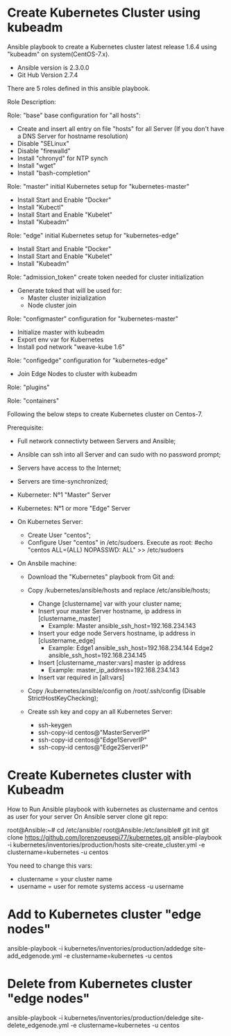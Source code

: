 # Create Kubernetes Cluster using kubeadm #

Ansible playbook to create a Kubernetes cluster latest release 1.6.4 using "kubeadm" on system(CentOS-7.x). 
- Ansible version is 2.3.0.0
- Git Hub Version 2.7.4

There are 5 roles defined in this ansible playbook.

Role Description:

Role: "base" 
base configuration for "all hosts":
  - Create and insert all entry on file "hosts" for all Server (If you don't have a DNS Server for hostname resolution) 
  - Disable "SELinux"
  - Disable "firewalld"
  - Install "chronyd" for NTP synch
  - Install "wget"
  - Install "bash-completion"

Role: "master" 
initial Kubernetes setup for "kubernetes-master" 
  - Install Start and Enable "Docker"
  - Install "Kubectl"
  - Install Start and Enable "Kubelet"
  - Install "Kubeadm"
  
Role: "edge" 
initial Kubernetes setup for "kubernetes-edge"
  - Install Start and Enable "Docker"
  - Install Start and Enable "Kubelet"
  - Install "Kubeadm" 
  
Role: "admission_token"
create token needed for cluster initialization
  - Generate toked that will be used for:
    - Master cluster inizialization
    - Node cluster join
  
Role: "configmaster" 
configuration for "kubernetes-master"
  - Initialize master with kubeadm 
  - Export env var for Kubernetes
  - Install pod network "weave-kube 1.6"
  
Role: "configedge" 
configuration for "kubernetes-edge"
  - Join Edge Nodes to cluster with kubeadm

Role: "plugins" 


Role: "containers" 
  
 
Following the below steps to create Kubernetes cluster on Centos-7.

Prerequisite: 
  - Full network connectivty between Servers and Ansible;
  - Ansible can ssh into all Server and can sudo with no password prompt;
  - Servers have access to the Internet;
  - Servers are time-synchronized;

  - Kuberneter: N°1 "Master" Server
  - Kubernetes: N°1 or more "Edge" Server
  
  - On Kubernetes Server:
    - Create User "centos";
    - Configure User "centos" in /etc/sudoers. Execute as root:
      #echo "centos  ALL=(ALL)       NOPASSWD: ALL" >> /etc/sudoers

  - On Ansbile machine:
    - Download the "Kubernetes" playbook from Git and: 
    
    - Copy /kubernetes/ansible/hosts and replace /etc/ansible/hosts;
        - Change [clustername] var with your cluster name;
        - Insert your master Server hostname, ip address in [clustername_master]
          - Example:
            Master ansible_ssh_host=192.168.234.143
        - Insert your edge node Servers hostname, ip address in [clustername_edge]
          - Example:
            Edge1 ansible_ssh_host=192.168.234.144
            Edge2 ansible_ssh_host=192.168.234.145
        - Insert [clustername_master:vars] master ip address
          - Example:
            master_ip_address=192.168.234.143
        - Insert var required in [all:vars]
        
    - Copy /kubernetes/ansible/config on /root/.ssh/config (Disable StrictHostKeyChecking); 
  
    - Create ssh key and copy an all Kubernetes Server:
      - ssh-keygen
      - ssh-copy-id centos@"MasterServerIP"
      - ssh-copy-id centos@"Edge1ServerIP"
      - ssh-copy-id centos@"Edge2ServerIP"


	  
# Create Kubernetes cluster	with Kubeadm  
How to Run Ansible playbook with kubernetes as clustername and centos as user for your server 
On Ansible server clone git repo:

root@Ansible:~# cd /etc/ansible/
root@Ansible:/etc/ansible# git init
git clone https://github.com/lorenzoeusepi77/kubernetes.git
ansible-playbook -i kubernetes/inventories/production/hosts site-create_cluster.yml -e clustername=kubernetes -u centos

You need to change this vars:
  - clustername = your cluster name
  - username = user for remote systems access -u username 

  
# Add to Kubernetes cluster "edge nodes"
ansible-playbook -i kubernetes/inventories/production/addedge site-add_edgenode.yml -e clustername=kubernetes -u centos
  
# Delete from Kubernetes cluster "edge nodes"
ansible-playbook -i kubernetes/inventories/production/deledge site-delete_edgenode.yml -e clustername=kubernetes -u centos
